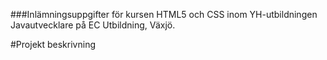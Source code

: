 ###Inlämningsuppgifter för kursen HTML5 och CSS inom YH-utbildningen Javautvecklare på EC Utbildning, Växjö.

#Projekt beskrivning
